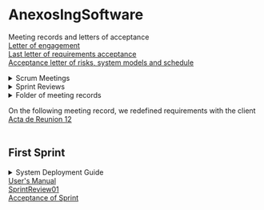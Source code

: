 # AnexosIngSoftware
Meeting records and letters of acceptance\
[Letter of engagement](https://github.com/JavierEmi182/AnexosIngSoftware/blob/main/cartaCompromiso.pdf)\
[Last letter of requirements acceptance](https://github.com/JavierEmi182/AnexosIngSoftware/blob/main/AceptacionReq/Aceptaci%C3%B3nReqProtMejorados.pdf)\
[Acceptance letter of risks, system models and schedule](https://github.com/JavierEmi182/AnexosIngSoftware/blob/main/AceptacionReq/Aceptaci%C3%B3nRiesgModCron.pdf)

<details>
<summary>Scrum Meetings</summary>
  <ul>
  <li><a href="https://github.com/JavierEmi182/AnexosIngSoftware/blob/main/ScrumMeetings/ScrumMeeting01.pdf">ScrumMeeting01</a></li>
  <li><a href="ScrumMeetings/ScrumMeeting02.pdf">ScrumMeeting02</a></li>
  <li><a href="ScrumMeetings/ScrumMeeting03.pdf">ScrumMeeting03</a></li>
  <!---->
</ul>
</details>

<details>
<summary>Sprint Reviews</summary>
  <ul>
  <li><a href="https://github.com/JavierEmi182/AnexosIngSoftware/blob/main/Sprints/SprintReview01.pdf">SprintReview01</a></li>
  <!--<li><a href="">SprintReview0</a></li>-->
</ul>
</details>

<details>
<summary>Folder of meeting records</summary>
  <ul>
  <li><a href="ActasReunion/ActaReunion01.pdf">MeetingRecord01</a></li>
  <li><a href="ActasReunion/ActaReunion02.pdf">MeetingRecord02</a></li>
  <li><a href="ActasReunion/ActaReunion03.pdf">MeetingRecord03</a></li>
  <li><a href="ActasReunion/ActaReunion04.pdf">MeetingRecord04</a></li>
  <li><a href="ActasReunion/ActaReunion05.pdf">MeetingRecord05</a></li>
  <li><a href="ActasReunion/ActaReunion06.pdf">MeetingRecord06</a></li>
  <li><a href="ActasReunion/ActaReunion07.pdf">MeetingRecord07</a></li>
  <li><a href="ActasReunion/ActaReunion08.pdf">MeetingRecord08</a></li>
  <li><a href="ActasReunion/ActaReunion09.pdf">MeetingRecord09</a></li>
  <li><a href="ActasReunion/ActaReunion10.pdf">MeetingRecord10</a></li>
  <li><a href="ActasReunion/ActaReunion11.pdf">MeetingRecord11</a></li>
  <li><a href="ActasReunion/ActaReunion12.pdf">MeetingRecord12</a></li>
  <li><a href="ActasReunion/ActaReunion13.pdf">MeetingRecord13</a></li>
  <li><a href="ActasReunion/ActaReunion14.pdf">MeetingRecord14</a></li>
  <li><a href="ActasReunion/ActaReunion15.pdf">MeetingRecord15</a></li>
  <li><a href="ActasReunion/ActaReunion16.pdf">MeetingRecord16</a></li>
  <li><a href="ActasReunion/ActaReunion17.pdf">MeetingRecord17</a></li>
</ul>
</details>

On the following meeting record, we redefined requirements with the client [Acta de Reunion 12](https://github.com/JavierEmi182/AnexosIngSoftware/blob/main/ActasReunion/ActaReunion12.pdf)
<br><br>

<h2><b>First Sprint</b></h2>
<details>
<summary>System Deployment Guide</summary>
  <ul>
  <li><a href="">Front-End Installation Guide</a></li>
  <li><a href="https://github.com/JavierEmi182/AnexosIngSoftware/blob/main/SystemDeploymentGuides/DogWalker_API_InstallationGuide.pdf">Back-end Installation Guide</a></li>
</ul>
</details>
<a href="">User's Manual</a> <br>
<a href="https://github.com/JavierEmi182/AnexosIngSoftware/blob/main/Sprints/SprintReview01.pdf">SprintReview01</a> <br>
<a href="https://github.com/JavierEmi182/AnexosIngSoftware/blob/main/AceptacionSprints/CartaAceptacion1erSprint.pdf">Acceptance of Sprint</a>
